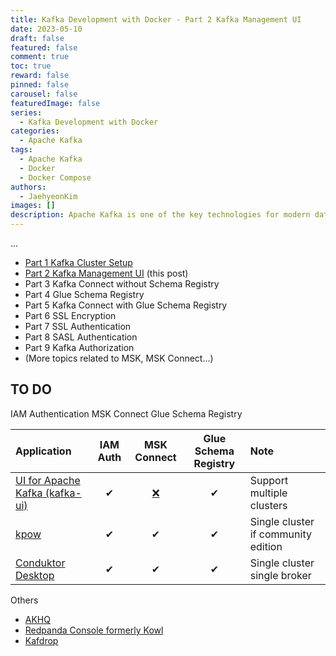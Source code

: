 ```yaml
---
title: Kafka Development with Docker - Part 2 Kafka Management UI
date: 2023-05-10
draft: false
featured: false
comment: true
toc: true
reward: false
pinned: false
carousel: false
featuredImage: false
series:
  - Kafka Development with Docker
categories:
  - Apache Kafka
tags: 
  - Apache Kafka
  - Docker
  - Docker Compose
authors:
  - JaehyeonKim
images: []
description: Apache Kafka is one of the key technologies for modern data streaming architectures on AWS. Developing and testing Kafka-related applications can be easier using Docker and Docker Compose. In this series of posts, I will demonstrate reference implementations of those applications in Dockerized environments.
---
```


...

* [Part 1 Kafka Cluster Setup](blog/2023-05-04-kafka-development-with-docker-part-1)
* [Part 2 Kafka Management UI](#) (this post)
* Part 3 Kafka Connect without Schema Registry
* Part 4 Glue Schema Registry
* Part 5 Kafka Connect with Glue Schema Registry
* Part 6 SSL Encryption
* Part 7 SSL Authentication
* Part 8 SASL Authentication
* Part 9 Kafka Authorization
* (More topics related to MSK, MSK Connect...)

## TO DO

IAM Authentication
MSK Connect
Glue Schema Registry





|Application|IAM Auth|MSK Connect|Glue Schema Registry|Note|
|:------|:---:|:---:|:---:|:---|
|[UI for Apache Kafka (kafka-ui)](https://github.com/provectus/kafka-ui)|✔|[❌](https://github.com/provectus/kafka-ui/issues/1311)|✔|Support multiple clusters|
|[kpow](https://kpow.io/)|✔|✔|✔|Single cluster if community edition|
|[Conduktor Desktop](https://www.conduktor.io/desktop/)|✔|✔|✔|Single cluster single broker|

Others

* [AKHQ](https://akhq.io/)
* [Redpanda Console formerly Kowl](https://github.com/redpanda-data/console)
* [Kafdrop](https://github.com/obsidiandynamics/kafdrop)
